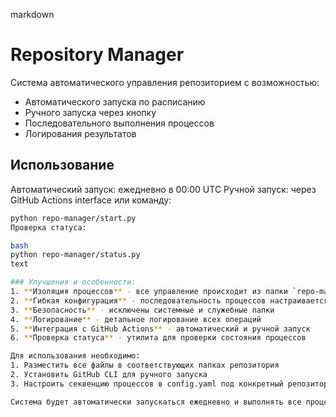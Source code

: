 markdown
# Repository Manager

Система автоматического управления репозиторием с возможностью:
- Автоматического запуска по расписанию
- Ручного запуска через кнопку
- Последовательного выполнения процессов
- Логирования результатов

## Использование

Автоматический запуск: ежедневно в 00:00 UTC
Ручной запуск: через GitHub Actions interface или команду:
```bash
python repo-manager/start.py
Проверка статуса:

bash
python repo-manager/status.py
text

### Улучшения и особенности:
1. **Изоляция процессов** - все управление происходит из папки `repo-manager`
2. **Гибкая конфигурация** - последовательность процессов настраивается в config.yaml
3. **Безопасность** - исключены системные и служебные папки
4. **Логирование** - детальное логирование всех операций
5. **Интеграция с GitHub Actions** - автоматический и ручной запуск
6. **Проверка статуса** - утилита для проверки состояния процессов

Для использования необходимо:
1. Разместить все файлы в соответствующих папках репозитория
2. Установить GitHub CLI для ручного запуска
3. Настроить секвенцию процессов в config.yaml под конкретный репозиторий

Система будет автоматически запускаться ежедневно и выполнять все процессы последовательно, избегая конфликтов.

